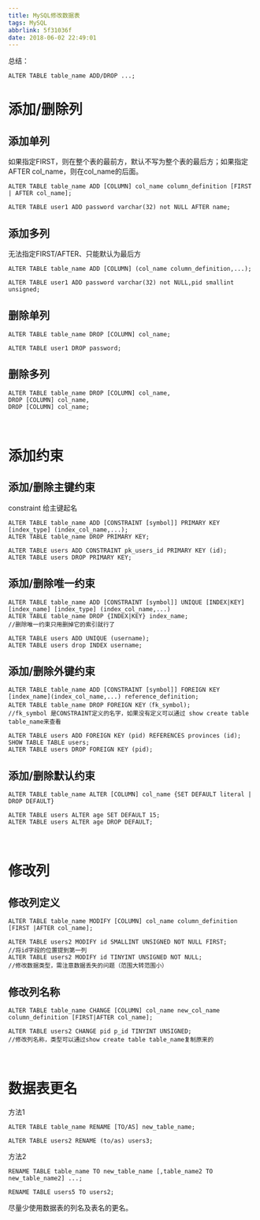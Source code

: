```yaml
---
title: MySQL修改数据表
tags: MySQL
abbrlink: 5f31036f
date: 2018-06-02 22:49:01
---
```


总结：

```
ALTER TABLE table_name ADD/DROP ...;
```

# 添加/删除列
## 添加单列
如果指定FIRST，则在整个表的最前方，默认不写为整个表的最后方；如果指定AFTER col_name，则在col_name的后面。
```
ALTER TABLE table_name ADD [COLUMN] col_name column_definition [FIRST | AFTER col_name];

ALTER TABLE user1 ADD password varchar(32) not NULL AFTER name;
```
## 添加多列
无法指定FIRST/AFTER、只能默认为最后方
```
ALTER TABLE table_name ADD [COLUMN] (col_name column_definition,...);

ALTER TABLE user1 ADD password varchar(32) not NULL,pid smallint unsigned;
```
<!--more-->
## 删除单列
```
ALTER TABLE table_name DROP [COLUMN] col_name;

ALTER TABLE user1 DROP password;
```

## 删除多列
```
ALTER TABLE table_name DROP [COLUMN] col_name, 
DROP [COLUMN] col_name,
DROP [COLUMN] col_name;
```

<br>

# 添加约束
## 添加/删除主键约束
constraint 给主键起名
```
ALTER TABLE table_name ADD [CONSTRAINT [symbol]] PRIMARY KEY [index_type] (index_col_name,...);
ALTER TABLE table_name DROP PRIMARY KEY;

ALTER TABLE users ADD CONSTRAINT pk_users_id PRIMARY KEY (id);
ALTER TABLE users DROP PRIMARY KEY;
```

## 添加/删除唯一约束
```
ALTER TABLE table_name ADD [CONSTRAINT [symbol]] UNIQUE [INDEX|KEY] [index_name] [index_type] (index_col_name,...)
ALTER TABLE table_name DROP {INDEX|KEY} index_name;
//删除唯一约束只用删掉它的索引就行了

ALTER TABLE users ADD UNIQUE (username);
ALTER TABLE users drop INDEX username;
```

## 添加/删除外键约束
```
ALTER TABLE table_name ADD [CONSTRAINT [symbol]] FOREIGN KEY [index_name](index_col_name,...) reference_definition;
ALTER TABLE table_name DROP FOREIGN KEY（fk_symbol);
//fk_symbol 是CONSTRAINT定义的名字，如果没有定义可以通过 show create table table_name来查看

ALTER TABLE users ADD FOREIGN KEY (pid) REFERENCES provinces (id);
SHOW TABLE TABLE users;
ALTER TABLE users DROP FOREIGN KEY (pid);
```

## 添加/删除默认约束
```
ALTER TABLE table_name ALTER [COLUMN] col_name {SET DEFAULT literal | DROP DEFAULT}

ALTER TABLE users ALTER age SET DEFAULT 15;
ALTER TABLE users ALTER age DROP DEFAULT;
```

<br>



# 修改列

## 修改列定义
```
ALTER TABLE table_name MODIFY [COLUMN] col_name column_definition [FIRST |AFTER col_name];

ALTER TABLE users2 MODIFY id SMALLINT UNSIGNED NOT NULL FIRST; 
//将id字段的位置提到第一列
ALTER TABLE users2 MODIFY id TINYINT UNSIGNED NOT NULL; 
//修改数据类型，需注意数据丢失的问题（范围大转范围小）
```
## 修改列名称
```
ALTER TABLE table_name CHANGE [COLUMN] col_name new_col_name column_definition [FIRST|AFTER col_name];

ALTER TABLE users2 CHANGE pid p_id TINYINT UNSIGNED; 
//修改列名称，类型可以通过show create table table_name复制原来的
```

<br>

# 数据表更名

方法1
```
ALTER TABLE table_name RENAME [TO/AS] new_table_name;

ALTER TABLE users2 RENAME (to/as) users3;
```
方法2
```
RENAME TABLE table_name TO new_table_name [,table_name2 TO new_table_name2] ...;

RENAME TABLE users5 TO users2;
```
尽量少使用数据表的列名及表名的更名。
